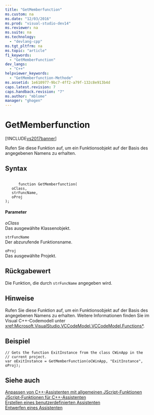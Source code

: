 ```yaml
---
title: "GetMemberfunction"
ms.custom: na
ms.date: "12/03/2016"
ms.prod: "visual-studio-dev14"
ms.reviewer: na
ms.suite: na
ms.technology: 
  - "devlang-cpp"
ms.tgt_pltfrm: na
ms.topic: "article"
f1_keywords: 
  - "GetMemberFunction"
dev_langs: 
  - "C++"
helpviewer_keywords: 
  - "GetMemberfunction-Methode"
ms.assetid: 1e610977-9bc7-4ff2-a79f-132c8e913b4d
caps.latest.revision: 7
caps.handback.revision: "7"
ms.author: "mblome"
manager: "ghogen"
---
```

# GetMemberfunction
[!INCLUDE[vs2017banner](../assembler/inline/includes/vs2017banner.md)]

Rufen Sie diese Funktion auf, um ein Funktionsobjekt auf der Basis des angegebenen Namens zu erhalten.  
  
## Syntax  
  
```  
  
      function GetMemberfunction(   
   oClass,   
   strFuncName,   
   oProj    
);  
```  
  
#### Parameter  
 *oClass*  
 Das ausgewählte Klassenobjekt.  
  
 `strFuncName`  
 Der abzurufende Funktionsname.  
  
 `oProj`  
 Das ausgewählte Projekt.  
  
## Rückgabewert  
 Die Funktion, die durch `strFuncName` angegeben wird.  
  
## Hinweise  
 Rufen Sie diese Funktion auf, um ein Funktionsobjekt auf der Basis des angegebenen Namens zu erhalten.  Weitere Informationen finden Sie im Visual C\+\+\-Codemodell unter <xref:Microsoft.VisualStudio.VCCodeModel.VCCodeModel.Functions*>.  
  
## Beispiel  
  
```  
// Gets the function ExitInstance from the class CWinApp in the   
// current project.  
var oExitInstance = GetMemberFunction(oCWinApp, "ExitInstance", oProj);  
```  
  
## Siehe auch  
 [Anpassen von C\+\+\-Assistenten mit allgemeinen JScript\-Funktionen](../ide/customizing-cpp-wizards-with-common-jscript-functions.md)   
 [JScript\-Funktionen für C\+\+\-Assistenten](../ide/jscript-functions-for-cpp-wizards.md)   
 [Erstellen eines benutzerdefinierten Assistenten](../ide/creating-a-custom-wizard.md)   
 [Entwerfen eines Assistenten](../ide/designing-a-wizard.md)